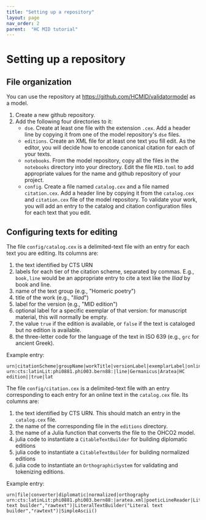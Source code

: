 ```yaml
---
title: "Setting up a repository"
layout: page
nav_order: 2
parent:  "HC MID tutorial"
---
```


# Setting up a repository


## File organization

You can use the repository at  <https://github.com/HCMID/validatormodel> as a model.

1. Create a new github repository.
2. Add the following four directories to it:
   - `dse`.  Create at least one file with the extension `.cex`.  Add a header line by copying it from one of the model repository's `dse` files. 
   - `editions`.  Create an XML file for at least one text you fill edit.  As the editor, you will decide how to encode canonical citation for each of your texts.
   - `notebooks`.   From the model repository, copy all the files in the `notebooks` directory into your directory.  Edit the file `MID.toml` to add appropriate values for the name and github repository of your project.
   - `config`.  Create a file named `catalog.cex` and a file named `citation.cex`.  Add a header line by copying it from the `catalog.cex` and `citation.cex` file of the model repository.  To validate your work, you will add an entry to the catalog and citation configuration files for each text that you edit.


## Configuring texts for editing


The file `config/catalog.cex` is a delimited-text file with an entry for each text you are editing.  Its columns are:

1. the text identified by CTS URN
2. labels for each tier of the citation scheme, separated by commas. E.g., `book,line` would be an appropriate entry to cite a text like the *Iliad* by book and line.  
3. name of the text group (e.g., "Homeric poetry")
4. title of the work (e.g., "*Iliad*")
5. label for the version (e.g., "MID edition")
6. optional label for  a specific exemplar of that version:  for manuscript material, this will normally be empty.  
7. the value `true` if the edition is available, or `false` if the text is cataloged but no edition is available.  
8. the three-letter code for the language of the text in ISO 639 (e.g., `grc` for ancient Greek).

Example entry:

```
urn|citationScheme|groupName|workTitle|versionLabel|exemplarLabel|online|language
urn:cts:latinLit:phi0881.phi003.bern88:|line|Germanicus|Aratea|HC edition||true|lat
```

The file `config/citation.cex` is a delimited-text file with an entry corresponding to each entry for an online text in the `catalog.cex` file.  Its columns are:

1. the text identified by CTS URN.  This should match an entry in the `catalog.cex` file.
2. the name of the corresponding file in the `editions` directory.
3. the name of a Julia function that converts the file to the OHCO2 model.
4. julia code to instantiate a `CitableTextBuilder` for building diplomatic editions
5. julia code to instantiate a `CitableTextBuilder` for building normalized editions
6. julia code to instantiate an `OrthographicSystem` for validating and tokenizing editions.


Example entry:

```
urn|file|converter|diplomatic|normalized|orthography
urn:cts:latinLit:phi0881.phi003.bern88:|aratea.xml|poeticLineReader|LiteralTextBuilder("Literal text builder","rawtext")|LiteralTextBuilder("Literal text builder","rawtext")|SimpleAscii()
```

